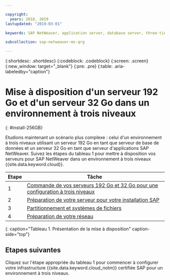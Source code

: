 ```yaml
---

copyright:
  years: 2018, 2019
lastupdated: "2019-03-01"

keywords: SAP NetWeaver, application server, database server, three-tier

subcollection: sap-netweaver-ms-qrg

---
```


{:shortdesc: .shortdesc}
{:codeblock: .codeblock}
{:screen: .screen}
{:new_window: target="_blank"}
{:pre: .pre}
{:table: .aria-labeledby="caption"}

# Mise à disposition d'un serveur 192 Go et d'un serveur 32 Go dans un environnement à trois niveaux
{: #install-256GB}

Etudions maintenant un scénario plus complexe : celui d'un environnement à trois niveaux utilisant un serveur 192 Go en tant que serveur de base de données et un serveur 32 Go en tant que serveur d'applications SAP NetWeaver. Suivez les étapes du tableau 1 pour mettre à disposition vos serveurs pour SAP NetWeaver dans un environnement à trois niveaux {{site.data.keyword.cloud}}.

| Etape | Tâche |
| --- | --- |
| 1 | [Commande de vos serveurs 192 Go et 32 Go pour une configuration à trois niveaux](/docs/infrastructure/sap-netweaver-ms-qrg?topic=sap-netweaver-ms-qrg-install_three_tier) |
| 2 | [Préparation de votre serveur pour votre installation SAP](/docs/infrastructure/sap-netweaver-ms-qrg?topic=sap-netweaver-ms-qrg-prepare_256GB) |
| 3 | [Partitionnement et systèmes de fichiers](/docs/infrastructure/sap-netweaver-ms-qrg?topic=sap-netweaver-ms-qrg-3-partitioning-and-file-systems) |
| 4 | [Préparation de votre réseau](/docs/infrastructure/sap-netweaver-ms-qrg?topic=sap-netweaver-ms-qrg-network) |
{: caption="Tableau 1. Présentation de la mise à disposition" caption-side="top"}

## Etapes suivantes

Cliquez sur l'étape appropriée du tableau 1 pour commencer à configurer votre infrastructure {{site.data.keyword.cloud_notm}} certifiée SAP pour un environnement à trois niveaux.
